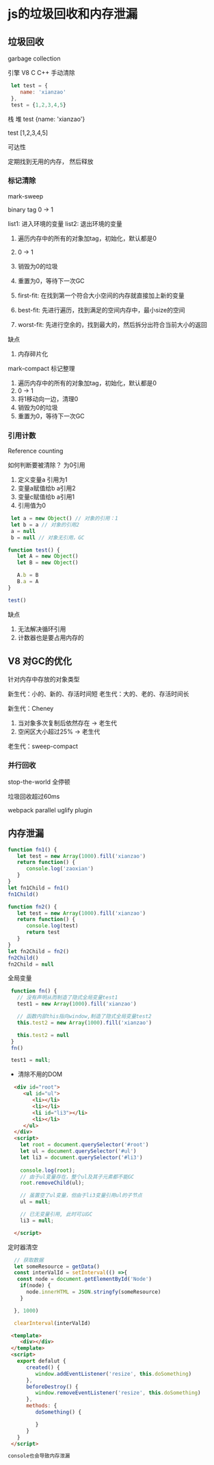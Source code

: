 # js的垃圾回收和内存泄漏

## 垃圾回收


garbage collection

引擎 V8
C C++ 手动清除

```js
 let test = {
    name: 'xianzao'
 },
 test = {1,2,3,4,5}
```

栈     堆
test   {name: 'xianzao'}

test   [1,2,3,4,5]

可达性

定期找到无用的内存， 然后释放

### 标记清除

mark-sweep

binary tag 0 -> 1

list1: 进入环境的变量
list2: 退出环境的变量

1. 遍历内存中的所有的对象加tag，初始化，默认都是0
2. 0 -> 1
3. 销毁为0的垃圾
4. 重置为0，等待下一次GC


1. first-fit: 在找到第一个符合大小空间的内存就直接加上新的变量
2. best-fit: 先进行遍历，找到满足的空间内存中，最小size的空间
3. worst-fit: 先进行空余的，找到最大的，然后拆分出符合当前大小的返回

缺点
1. 内存碎片化

mark-compact 标记整理

1. 遍历内存中的所有的对象加tag，初始化，默认都是0
2. 0 -> 1
3. 将1移动向一边，清理0
4. 销毁为0的垃圾
5. 重置为0，等待下一次GC

### 引用计数

Reference counting

如何判断要被清除？ 为0引用

1. 定义变量a 引用为1
2. 变量a赋值给b a引用2
3. 变量c赋值给b a引用1
4. 引用值为0

```js
 let a = new Object() // 对象的引用：1
 let b = a // 对象的引用2
 a = null
 b = null // 对象无引用，GC
```
```js
function test() {
   let A = new Object()
   let B = new Object()

   A.b = B
   B.a = A
}

test()
```
缺点
1. 无法解决循环引用
2. 计数器也是要占用内存的

## V8 对GC的优化

针对内存中存放的对象类型

新生代：小的、新的、存活时间短
老生代：大的、老的、存活时间长

新生代：Cheney

1. 当对象多次复制后依然存在 -> 老生代
2. 空闲区大小超过25% -> 老生代

老生代：sweep-compact

### 并行回收

stop-the-world 全停顿

垃圾回收超过60ms

webpack parallel uglify plugin

## 内存泄漏

```js
function fn1() {
   let test = new Array(1000).fill('xianzao')
   return function() {
      console.log('zaoxian')
   }
}
let fn1Child = fn1()
fn1Child()
```

```js
function fn2() {
   let test = new Array(1000).fill('xianzao')
   return function() {
      console.log(test)
      return test
   }
}
let fn2Child = fn2()
fn2Child()
fn2Child = null
```
全局变量

```js
 function fn() {
   // 没有声明从而制造了隐式全局变量test1
   test1 = new Array(1000).fill('xianzao')

   // 函数内部this指向window,制造了隐式全局变量test2
   this.test2 = new Array(1000).fill('xianzao')

   this.test2 = null
 }
 fn()

 test1 = null;
```
- 清除不用的DOM
```html
  <div id="root">
     <ul id="ul">
        <li></li>
        <li></li>
        <li id="li3"></li>
        <li></li>
     </ul>
  </div>
  <script>
    let root = document.querySelector('#root')
    let ul = document.querySelector('#ul')
    let li3 = document.querySelector('#li3')
    
    console.log(root);
    // 由于ul变量存在，整个ul及其子元素都不能GC
    root.removeChild(ul);

    // 虽置空了ul变量，但由于li3变量引用ul的子节点
    ul = null;

    // 已无变量引用, 此时可以GC
    li3 = null;

  </script>
```
定时器清空
```js
  // 获取数据
  let someResource = getData()
  const interValId = setInterval(() =>{
   const node = document.getElementById('Node')
    if(node) {
      node.innerHTML = JSON.stringfy(someResource)
    }

  }, 1000)

  clearInterval(interValId)
```
```html
 <template>
    <div></div>
 </template>
 <script>
   export defalut {
      created() {
         window.addEventListener('resize', this.doSomething)
      },
      beforeDestroy() {
         window.removeEventListener('resize', this.doSomething)
      },
      methods: {
         doSomething() {

         }
      }
   }
 </script>
```
```js
console也会导致内存泄漏
```